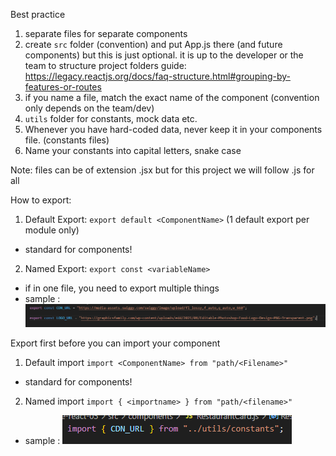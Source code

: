 Best practice
1. separate files for separate components
2. create `src` folder (convention) and put App.js there (and future components) but this is just optional.
it is up to the developer or the team to structure project folders
guide: https://legacy.reactjs.org/docs/faq-structure.html#grouping-by-features-or-routes
3. if you name a file, match the exact name of the component (convention only depends on the team/dev)
4. `utils` folder for constants, mock data etc.
5. Whenever you have hard-coded data, never keep it in your components file. (constants files)
6. Name your constants into capital letters, snake case

Note: files can be of extension .jsx but for this project we will follow .js for all

How to export:
1. Default Export: `export default <ComponentName>` (1 default export per module only)
  - standard for components!
2. Named Export: `export const <variableName>`
  - if in one file, you need to export multiple things
  - sample : ![named-export](image.png)

Export first before you can import your component
1. Default import `import <ComponentName> from "path/<Filename>"`
  - standard for components!
2. Named import `import { <importname> } from "path/<filename>"`
  - sample : ![named-import](image-1.png)